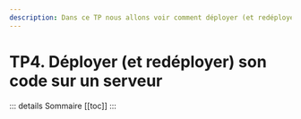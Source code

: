 ```yaml
---
description: Dans ce TP nous allons voir comment déployer (et redéployer) son code sur un serveur.
---
```


# TP4. Déployer (et redéployer) son code sur un serveur

::: details Sommaire
[[toc]]
:::
